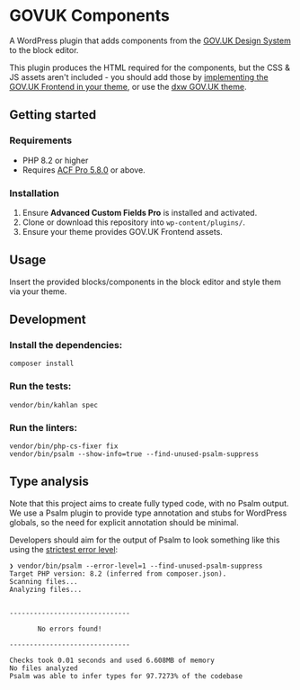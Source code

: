 # GOVUK Components

A WordPress plugin that adds components from the [GOV.UK Design System](https://design-system.service.gov.uk/components/) to the block editor.

This plugin produces the HTML required for the components, but the CSS & JS assets aren't included - you should add those by [implementing the GOV.UK Frontend in your theme](https://frontend.design-system.service.gov.uk/installing-with-npm/#install-with-node-js-package-manager-npm), or use the [dxw GOV.UK theme](https://github.com/dxw/govuk-theme).

## Getting started

### Requirements

- PHP 8.2 or higher 
- Requires [ACF Pro 5.8.0](https://www.advancedcustomfields.com/pro/) or above.

### Installation
1. Ensure **Advanced Custom Fields Pro** is installed and activated.  
2. Clone or download this repository into `wp-content/plugins/`.
3. Ensure your theme provides GOV.UK Frontend assets.

## Usage

Insert the provided blocks/components in the block editor and style them via your theme.

## Development

### Install the dependencies:

```
composer install
```

### Run the tests:

```
vendor/bin/kahlan spec
```

### Run the linters:

```
vendor/bin/php-cs-fixer fix
vendor/bin/psalm --show-info=true --find-unused-psalm-suppress
```

## Type analysis

Note that this project aims to create fully typed code, with no Psalm output.
We use a Psalm plugin to provide type annotation and stubs for WordPress
globals, so the need for explicit annotation should be minimal.

Developers should aim for the output of Psalm to look something like this using
the [strictest error level](https://psalm.dev/docs/running_psalm/error_levels/):

```shell
❯ vendor/bin/psalm --error-level=1 --find-unused-psalm-suppress
Target PHP version: 8.2 (inferred from composer.json).
Scanning files...
Analyzing files...


------------------------------

       No errors found!

------------------------------

Checks took 0.01 seconds and used 6.608MB of memory
No files analyzed
Psalm was able to infer types for 97.7273% of the codebase
```